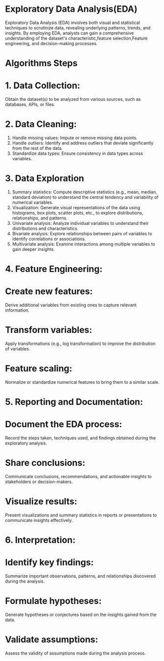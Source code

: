 # Exploratory Data Analysis(EDA)
Exploratory Data Analysis (EDA) involves both visual and statistical techniques to scrutinize data, revealing underlying patterns, trends, and insights. By employing EDA, analysts can gain a comprehensive understanding of the dataset's characteristic,feature selection,Feature engineering, and decision-making processes.

# Algorithms Steps

# 1. Data Collection: 
Obtain the dataset(s) to be analyzed from various sources, such as databases, APIs, or files.

# 2. Data Cleaning:
1) Handle missing values: Impute or remove missing data points.
2) Handle outliers: Identify and address outliers that deviate significantly from the rest of the data.
3) Standardize data types: Ensure consistency in data types across variables.

# 3. Data Exploration 
1) Summary statistics: Compute descriptive statistics (e.g., mean, median, standard deviation) to understand the central tendency and variability of numerical variables.
2) Visualization: Generate visual representations of the data using histograms, box plots, scatter plots, etc., to explore distributions, relationships, and patterns.
3) Univariate analysis: Analyze individual variables to understand their distributions and characteristics.
4) Bivariate analysis: Explore relationships between pairs of variables to identify correlations or associations.
5) Multivariate analysis: Examine interactions among multiple variables to gain deeper insights.

# 4. Feature Engineering:
# Create new features: 
Derive additional variables from existing ones to capture relevant information.
# Transform variables: 
Apply transformations (e.g., log transformation) to improve the distribution of variables.
# Feature scaling: 
Normalize or standardize numerical features to bring them to a similar scale.

# 5. Reporting and Documentation:
# Document the EDA process: 
Record the steps taken, techniques used, and findings obtained during the exploratory analysis.
# Share conclusions: 
Communicate conclusions, recommendations, and actionable insights to stakeholders or decision-makers.
# Visualize results: 
Present visualizations and summary statistics in reports or presentations to communicate insights effectively.

# 6. Interpretation:
# Identify key findings:
Summarize important observations, patterns, and relationships discovered during the analysis.
# Formulate hypotheses: 
Generate hypotheses or conjectures based on the insights gained from the data.
# Validate assumptions:
Assess the validity of assumptions made during the analysis process.





